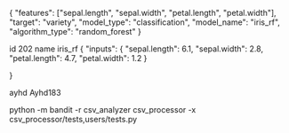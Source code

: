 {
  "features": ["sepal.length", "sepal.width", "petal.length", "petal.width"],
  "target": "variety",
  "model_type": "classification",
  "model_name": "iris_rf",
  "algorithm_type": "random_forest"
}


id 202 
name iris_rf
{
"inputs": {
"sepal.length": 6.1,
"sepal.width": 2.8,
"petal.length": 4.7,
"petal.width": 1.2
}

}

ayhd
Ayhd183


python -m bandit -r csv_analyzer csv_processor -x csv_processor/tests,users/tests.py

